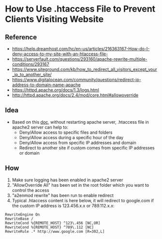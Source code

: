 # How to Use .htaccess File to Prevent Clients Visiting Website

## Reference
 * https://help.dreamhost.com/hc/en-us/articles/216363167-How-do-I-deny-access-to-my-site-with-an-htaccess-file-
 * https://serverfault.com/questions/293160/apache-rewrite-multiple-conditions/293167
 * https://www.siteground.com/kb/how_to_redirect_all_visitors_except_your_ip_to_another_site/
 * https://www.digitalocean.com/community/questions/redirect-ip-address-to-domain-name-apache
 * https://httpd.apache.org/docs/1.3/logs.html
 * http://httpd.apache.org/docs/2.4/mod/core.html#allowoverride

## Idea
 * Based on this [doc](https://help.dreamhost.com/hc/en-us/articles/216363167-How-do-I-deny-access-to-my-site-with-an-htaccess-file-), without restarting apache server, .htaccess file in apache2 server can help to:
   * Deny/Allow access to specific files and folders
   * Deny/Allow access during a specific hour of the day
   * Deny/Allow access from specific IP addresses and domain
   * Redirect to another site if custom comes from specific IP addresses or domain

## How
 1. Make sure logging has been enabled in apache2 server
 2. "AllowOverride All" has been set in the root folder which you want to control the access
 3. "a2enmod rewrite" has been run to enable redirect
 4. Typical .htaccess content is here below, it will redirect to google.com if the custom IP address is 123.456.x.x or 789.112.x.x:
 ```
RewriteEngine On
RewriteBase /
RewriteCond %{REMOTE_HOST} ^123\.456 [NC,OR]
RewriteCond %{REMOTE_HOST} ^789\.112 [NC]
RewriteRule .* http://www.google.com [R=302,L]
 ```
